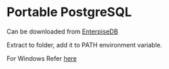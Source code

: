 # Portable PostgreSQL

Can be downloaded from [EnterpiseDB](https://www.enterprisedb.com/download-postgresql-binaries)

Extract to folder, add it to PATH environment variable.

For Windows Refer [here](https://github.com/pktippa/windows-doc/blob/master/postgres/portable.md)

